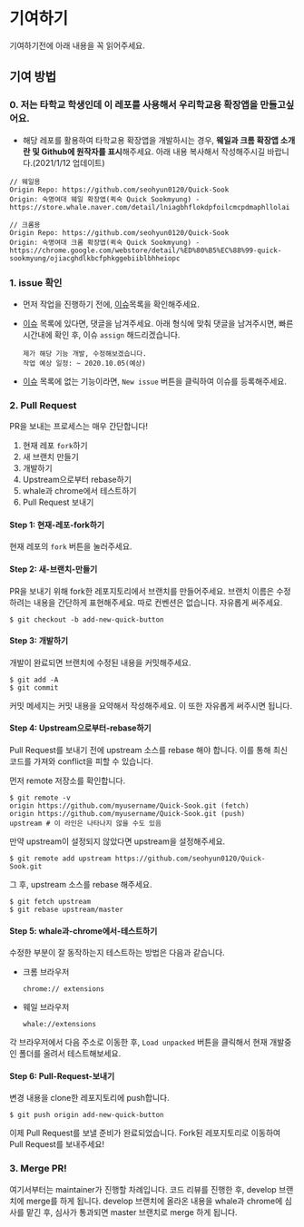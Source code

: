 # 기여하기

기여하기전에 아래 내용을 꼭 읽어주세요.

## 기여 방법

### 0. 저는 타학교 학생인데 이 레포를 사용해서 우리학교용 확장앱을 만들고싶어요.

- 해당 레포를 활용하여 타학교용 확장앱을 개발하시는 경우, **웨일과 크롬 확장앱 소개란 및 Github에 원작자를 표시**해주세요. 아래 내용 복사해서 작성해주시길 바랍니다.(2021/1/12 업데이트)

```
// 웨일용
Origin Repo: https://github.com/seohyun0120/Quick-Sook
Origin: 숙명여대 웨일 확장앱(퀵숙 Quick Sookmyung) - https://store.whale.naver.com/detail/lniagbhflokdpfoilcmcpdmaphllolai

// 크롬용
Origin Repo: https://github.com/seohyun0120/Quick-Sook
Origin: 숙명여대 크롬 확장앱(퀵숙 Quick Sookmyung) - https://chrome.google.com/webstore/detail/%ED%80%B5%EC%88%99-quick-sookmyung/ojiacghdlkbcfphkggebiiblbhheiopc
```

### 1. issue 확인

- 먼저 작업을 진행하기 전에, [이슈](https://github.com/seohyun0120/Quick-Sook/issues)목록을 확인해주세요.
- [이슈](https://github.com/seohyun0120/Quick-Sook/issues) 목록에 있다면, 댓글을 남겨주세요. 아래 형식에 맞춰 댓글을 남겨주시면, 빠른 시간내에 확인 후, 이슈 `assign` 해드리겠습니다.

    ```
    제가 해당 기능 개발, 수정해보겠습니다.
    작업 예상 일정: ~ 2020.10.05(예상)
    ```

- [이슈](https://github.com/seohyun0120/Quick-Sook/issues) 목록에 없는 기능이라면, `New issue` 버튼을 클릭하여 이슈를 등록해주세요.

### 2. Pull Request

PR을 보내는 프로세스는 매우 간단합니다!

1. 현재 레포 `fork`하기
2. 새 브랜치 만들기
3. 개발하기
4. Upstream으로부터 rebase하기
5. whale과 chrome에서 테스트하기
6. Pull Request 보내기

#### Step 1: 현재-레포-fork하기

현재 레포의 `fork` 버튼을 눌러주세요.

#### Step 2: 새-브랜치-만들기

PR을 보내기 위해 fork한 레포지토리에서 브랜치를 만들어주세요. 브랜치 이름은 수정하려는 내용을 간단하게 표현해주세요. 따로 컨벤션은 없습니다. 자유롭게 써주세요.

```
$ git checkout -b add-new-quick-button
```

#### Step 3: 개발하기

개발이 완료되면 브랜치에 수정된 내용을 커밋해주세요.

```
$ git add -A
$ git commit
```

커밋 메세지는 커밋 내용을 요약해서 작성해주세요. 이 또한 자유롭게 써주시면 됩니다.

#### Step 4: Upstream으로부터-rebase하기

Pull Request를 보내기 전에 upstream 소스를 rebase 해야 합니다. 이를 통해 최신 코드를 가져와 conflict을 피할 수 있습니다.

먼저 remote 저장소를 확인합니다.

```
$ git remote -v
origin https://github.com/myusername/Quick-Sook.git (fetch)
origin https://github.com/myusername/Quick-Sook.git (push)
upstream # 이 라인은 나타나지 않을 수도 있음
```

만약 upstream이 설정되지 않았다면 upstream을 설정해주세요.

```
$ git remote add upstream https://github.com/seohyun0120/Quick-Sook.git
```

그 후, upstream 소스를 rebase 해주세요.

```
$ git fetch upstream
$ git rebase upstream/master
```

#### Step 5: whale과-chrome에서-테스트하기

수정한 부분이 잘 동작하는지 테스트하는 방법은 다음과 같습니다.

- 크롬 브라우저

    ```
    chrome:// extensions
    ```

- 웨일 브라우저
    ```
    whale://extensions
    ```

각 브라우저에서 다음 주소로 이동한 후, `Load unpacked` 버튼을 클릭해서 현재 개발중인 폴더를 올려서 테스트해보세요.

#### Step 6: Pull-Request-보내기

변경 내용을 clone한 레포지토리에 push합니다.

```
$ git push origin add-new-quick-button
```

이제 Pull Request를 보낼 준비가 완료되었습니다. Fork된 레포지토리로 이동하여 Pull Request를 보내주세요!

### 3. Merge PR!

여기서부터는 maintainer가 진행할 차례입니다. 코드 리뷰를 진행한 후, develop 브랜치에 merge를 하게 됩니다. develop 브랜치에 올라온 내용을 whale과 chrome에 심사를 맡긴 후, 심사가 통과되면 master 브랜치로 merge 하게 됩니다.
